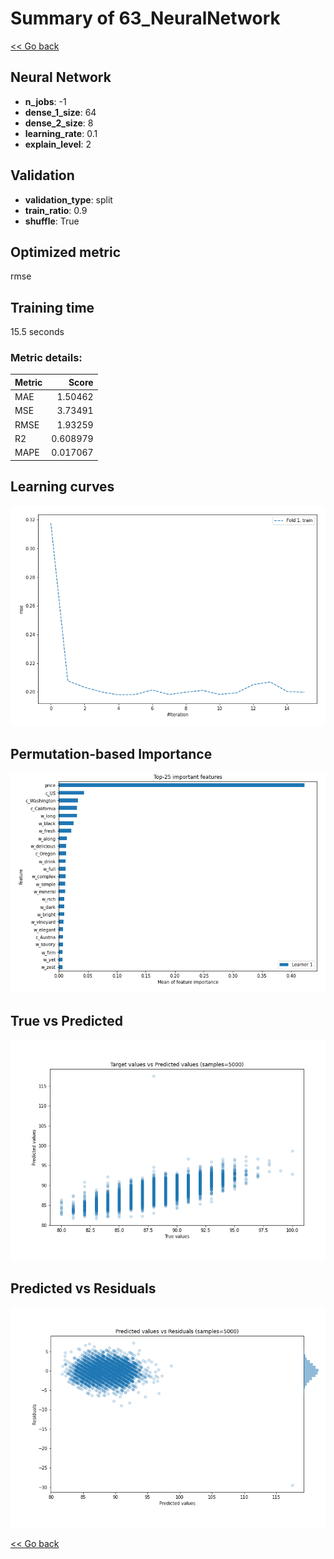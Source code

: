 # Summary of 63_NeuralNetwork

[<< Go back](../README.md)


## Neural Network
- **n_jobs**: -1
- **dense_1_size**: 64
- **dense_2_size**: 8
- **learning_rate**: 0.1
- **explain_level**: 2

## Validation
 - **validation_type**: split
 - **train_ratio**: 0.9
 - **shuffle**: True

## Optimized metric
rmse

## Training time

15.5 seconds

### Metric details:
| Metric   |    Score |
|:---------|---------:|
| MAE      | 1.50462  |
| MSE      | 3.73491  |
| RMSE     | 1.93259  |
| R2       | 0.608979 |
| MAPE     | 0.017067 |



## Learning curves
![Learning curves](learning_curves.png)

## Permutation-based Importance
![Permutation-based Importance](permutation_importance.png)
## True vs Predicted

![True vs Predicted](true_vs_predicted.png)


## Predicted vs Residuals

![Predicted vs Residuals](predicted_vs_residuals.png)



[<< Go back](../README.md)
